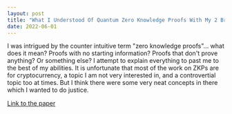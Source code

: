 ```yaml
---
layout: post
title: "What I Understood Of Quantum Zero Knowledge Proofs With My 2 Braincells"
date: 2022-06-01
---
```


I was intrigued by the counter intuitive term "zero knowledge proofs"... what does it mean? Proofs with no starting information? Proofs that don't prove anything? Or something else? I attempt to explain everything to past me to the best of my abilities.
It is unfortunate that most of the work on ZKPs are for cryptocurrency, a topic I am not very interested in, and a controvertial topic too at times. But I think there were some very neat concepts in there which I wanted to do justice.

<a href="https://github.com/BitPupper/BitPupper.github.io/blob/master/documents/Quantum_zero_knowledge_proofs.pdf" target="_blank">Link to the paper</a>

